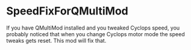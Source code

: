 # SpeedFixForQMultiMod
If you have QMultiMod installed and you tweaked Cyclops speed, you probably noticed that when you change Cyclops motor mode the speed tweaks gets reset. This mod will fix that.
